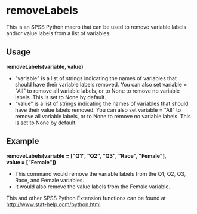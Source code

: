 # removeLabels
This is an SPSS Python macro that can be used to remove variable labels and/or value labels from a list of variables

## Usage
**removeLabels(variable, value)**
* "variable" is a list of strings indicating the names of variables that should have their variable labels removed. You can also set variable = "All" to remove all variable labels, or to None to remove no variable labels. This is set to None by default.
* "value" is a list of strings indicating the names of variables that should have their value labels removed. You can also set variable = "All" to remove all variable labels, or to None to remove no variable labels. This is set to None by default.

## Example
**removeLabels(variable = ["Q1", "Q2", "Q3", "Race", "Female"],  
value = ["Female"])**  
* This command would remove the variable labels from the Q1, Q2, Q3, Race, and Female variables.
* It would also remove the value labels from the Female variable.

This and other SPSS Python Extension functions can be found at http://www.stat-help.com/python.html
